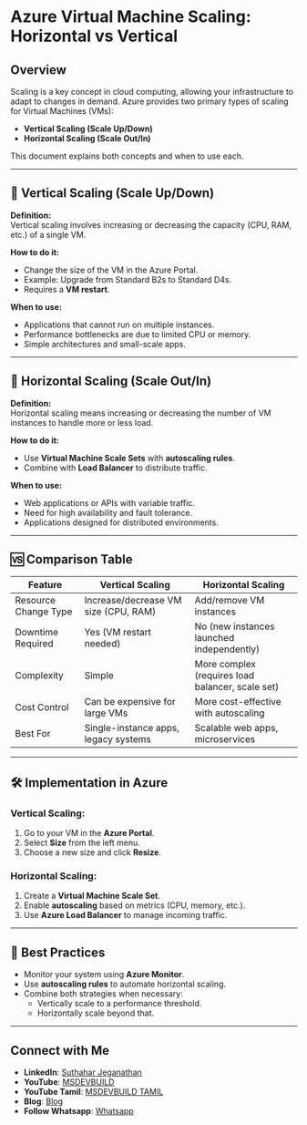 
# Azure Virtual Machine Scaling: Horizontal vs Vertical

## Overview

Scaling is a key concept in cloud computing, allowing your infrastructure to adapt to changes in demand. Azure provides two primary types of scaling for Virtual Machines (VMs):

- **Vertical Scaling (Scale Up/Down)**
- **Horizontal Scaling (Scale Out/In)**

This document explains both concepts and when to use each.

---

## 🔼 Vertical Scaling (Scale Up/Down)

**Definition:**  
Vertical scaling involves increasing or decreasing the capacity (CPU, RAM, etc.) of a single VM.

**How to do it:**
- Change the size of the VM in the Azure Portal.
- Example: Upgrade from Standard B2s to Standard D4s.
- Requires a **VM restart**.

**When to use:**
- Applications that cannot run on multiple instances.
- Performance bottlenecks are due to limited CPU or memory.
- Simple architectures and small-scale apps.

---

## 🔁 Horizontal Scaling (Scale Out/In)

**Definition:**  
Horizontal scaling means increasing or decreasing the number of VM instances to handle more or less load.

**How to do it:**
- Use **Virtual Machine Scale Sets** with **autoscaling rules**.
- Combine with **Load Balancer** to distribute traffic.

**When to use:**
- Web applications or APIs with variable traffic.
- Need for high availability and fault tolerance.
- Applications designed for distributed environments.

---

## 🆚 Comparison Table

| Feature                  | Vertical Scaling                         | Horizontal Scaling                         |
|--------------------------|------------------------------------------|--------------------------------------------|
| Resource Change Type     | Increase/decrease VM size (CPU, RAM)     | Add/remove VM instances                    |
| Downtime Required        | Yes (VM restart needed)                  | No (new instances launched independently)  |
| Complexity               | Simple                                   | More complex (requires load balancer, scale set) |
| Cost Control             | Can be expensive for large VMs           | More cost-effective with autoscaling       |
| Best For                 | Single-instance apps, legacy systems     | Scalable web apps, microservices           |

---

## 🛠️ Implementation in Azure

### Vertical Scaling:
1. Go to your VM in the **Azure Portal**.
2. Select **Size** from the left menu.
3. Choose a new size and click **Resize**.

### Horizontal Scaling:
1. Create a **Virtual Machine Scale Set**.
2. Enable **autoscaling** based on metrics (CPU, memory, etc.).
3. Use **Azure Load Balancer** to manage incoming traffic.

---

## 🧠 Best Practices

- Monitor your system using **Azure Monitor**.
- Use **autoscaling rules** to automate horizontal scaling.
- Combine both strategies when necessary:
  - Vertically scale to a performance threshold.
  - Horizontally scale beyond that.

---
 ## Connect with Me
- **LinkedIn**: [Suthahar Jeganathan](https://www.linkedin.com/in/jssuthahar/)
- **YouTube**: [MSDEVBUILD](https://www.youtube.com/@MSDEVBUILD)
- **YouTube Tamil**: [MSDEVBUILD TAMIL](https://www.youtube.com/@MSDEVBUILDTamil)
- **Blog**: [Blog](https://www.msdevbuild.com/)
- **Follow Whatsapp**: [Whatsapp](https://www.whatsapp.com/channel/0029Va5j2rHEFeXcTlUhQB0J)
